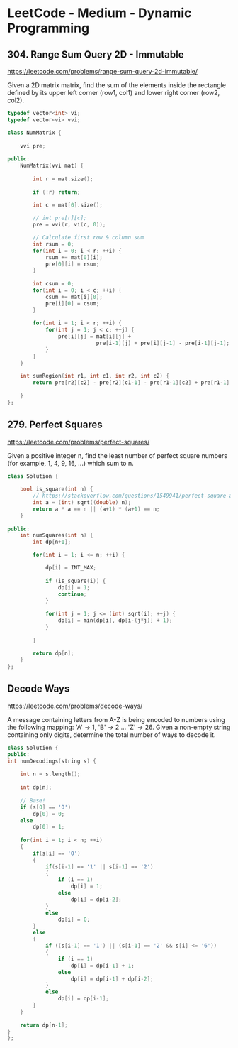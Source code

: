 
# LeetCode - Medium - Dynamic Programming

## 304. Range Sum Query 2D - Immutable

https://leetcode.com/problems/range-sum-query-2d-immutable/

Given a 2D matrix matrix, find the sum of the elements inside the rectangle defined by its upper left corner (row1, col1) and lower right corner (row2, col2).

```cpp
typedef vector<int> vi;
typedef vector<vi> vvi;

class NumMatrix {
    
    vvi pre;    
    
public:
    NumMatrix(vvi mat) {
        
        int r = mat.size();
        
        if (!r) return;
        
        int c = mat[0].size();

        // int pre[r][c];
        pre = vvi(r, vi(c, 0));

        // Calculate first row & column sum
        int rsum = 0;
        for(int i = 0; i < r; ++i) {
            rsum += mat[0][i]; 
            pre[0][i] = rsum;
        }
    
        int csum = 0;
        for(int i = 0; i < c; ++i) {
            csum += mat[i][0]; 
            pre[i][0] = csum;
        }
    
        for(int i = 1; i < r; ++i) {
            for(int j = 1; j < c; ++j) {
                pre[i][j] = mat[i][j] + 
                            pre[i-1][j] + pre[i][j-1] - pre[i-1][j-1];
            }
        }          
    }
    
    int sumRegion(int r1, int c1, int r2, int c2) {
        return pre[r2][c2] - pre[r2][c1-1] - pre[r1-1][c2] + pre[r1-1][c1-1];
        
    }
};
```
## 279. Perfect Squares

https://leetcode.com/problems/perfect-squares/
    
Given a positive integer n, find the least number of perfect square numbers (for example, 1, 4, 9, 16, ...) which sum to n.

```cpp
class Solution {
    
    bool is_square(int n) {
        // https://stackoverflow.com/questions/1549941/perfect-square-and-perfect-cube
        int a = (int) sqrt((double) n);
        return a * a == n || (a+1) * (a+1) == n;
    }
    
public:
    int numSquares(int n) {
        int dp[n+1];

        for(int i = 1; i <= n; ++i) {

            dp[i] = INT_MAX;
            
            if (is_square(i)) {
                dp[i] = 1;
                continue;
            }
            
            for(int j = 1; j <= (int) sqrt(i); ++j) {
                dp[i] = min(dp[i], dp[i-(j*j)] + 1);
            }
            
        }
        
        return dp[n];
    }
};
```

## Decode Ways

https://leetcode.com/problems/decode-ways/

A message containing letters from A-Z is being encoded to numbers using the following mapping: 'A' -> 1, 'B' -> 2 ... 'Z' -> 26. Given a non-empty string containing only digits, determine the total number of ways to decode it.

```cpp
class Solution {
public:
int numDecodings(string s) {
    
    int n = s.length();
    
    int dp[n];
    
    // Base!        
    if (s[0] == '0')
        dp[0] = 0;
    else
        dp[0] = 1;
    
    for(int i = 1; i < n; ++i) 
    {
        if(s[i] == '0') 
        {
            if(s[i-1] == '1' || s[i-1] == '2') 
            {
                if (i == 1)   
                    dp[i] = 1;
                else
                    dp[i] = dp[i-2];
            }
            else
                dp[i] = 0;
        }
        else 
        {
            if ((s[i-1] == '1') || (s[i-1] == '2' && s[i] <= '6')) 
            {
                if (i == 1)
                    dp[i] = dp[i-1] + 1;
                else
                    dp[i] = dp[i-1] + dp[i-2];
            }
            else
                dp[i] = dp[i-1];
        }
    }
    
    return dp[n-1];
}
};
```
